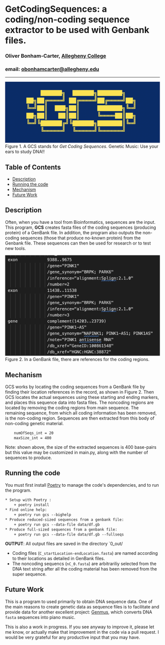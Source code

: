 # GetCodingSequences: a coding/non-coding sequence extractor to be used with Genbank files.

### Oliver Bonham-Carter, [Allegheny College](https://allegheny.edu/)
### email: obonhamcarter@allegheny.edu

---
![logo](graphics/logo.png)
Figure 1. A GCS stands for _Get Coding Sequences_.
Genetic Music: Use your ears to study DNA!!

## Table of Contents

- [Description](#description)
- [Running the code](#running-the-code)
- [Mechanism](#mechanism)
- [Future Work](#future-work)

## Description

Often, when you have a tool from Bioinformatics, sequences are the input. This program, **GCS** creates fasta files of the coding sequences (producing protein) of a GenBank file. In addition, the program also outputs the non-coding sequences (those that produce no-known protein) from the Genbank file. These sequences can then be used for research or to test new tools. 

![genbank record](graphics/genbankFile.png)
Figure 2. In a GenBank file, there are references for the coding regions. 

## Mechanism

GCS works by locating the coding sequences from a GenBank file by finding their location references in the record, as shown in Figure 2. Then GCS locates the actual sequences using these starting and ending markers, and places this sequence data into fasta files. The noncoding regions are located by removing the coding regions from main sequence. The remaining sequence, from which all coding information has been removed, is the non-coding region. Sequences are then extracted from this body of non-coding genetic material. 

```
    numOfSeqs_int = 20
    maxSize_int = 400
```
Note: shown above, the size of the extracted sequences is 400 base-pairs but this value may be customized in main.py, along with the number of sequences to produce. 

## Running the code

You must first install [Poetry](https://python-poetry.org/) to manage the code's dependencies, and to run the program.

```
* Setup with Poetry : 
    + poetry install
* Find online help:
    + poetry run gcs --bighelp
* Produce reduced-sized sequences from a genbank file:
    + poetry run gcs --data-file data/df.gb
* Produce full-sized sequences from a genbank file:
    + poetry run gcs --data-file data/df.gb --fullseqs
```

**OUTPUT**: All output files are saved in the directory `0_out/

* Coding files (`C_startLocation-endLocation.fasta`) are named according to their locations as detailed in GenBank files.
* The noncoding sequencs (`nC_0.fasta`) are arbitrariliy selected from the DNA text string after all the coding material has been removed from the super sequence.

## Future Work

This is a program to used primarily to obtain DNA sequence data.
One of the main reasons to create genetic data as sequence files is 
to facilitate and provide data for another excellent project:
[Genmus](https://github.com/developmentAC/geneticMusic),
which converts DNA `fasta` sequences into piano music.

This is also a work in progress. If you see anyway to improve it, 
please let me know, or actually make that improvement in the code
via a pull request. I would be very grateful for any productive input
that you may have. 
